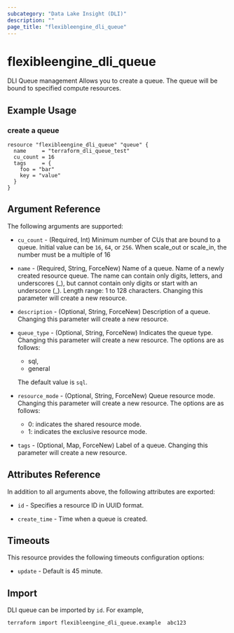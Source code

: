 ```yaml
---
subcategory: "Data Lake Insight (DLI)"
description: ""
page_title: "flexibleengine_dli_queue"
---
```


# flexibleengine_dli_queue

DLI Queue management
Allows you to create a queue. The queue will be bound to specified compute resources.

## Example Usage

### create a queue

```hcl
resource "flexibleengine_dli_queue" "queue" {
  name     = "terraform_dli_queue_test"
  cu_count = 16
  tags     = {
    foo = "bar"
    key = "value"
  }
}
```

## Argument Reference

The following arguments are supported:

* `cu_count` - (Required, Int) Minimum number of CUs that are bound to a queue. Initial value can be `16`,
  `64`, or `256`. When scale_out or scale_in, the number must be a multiple of 16

* `name` - (Required, String, ForceNew) Name of a queue. Name of a newly created resource queue.
    The name can contain only digits, letters, and underscores (\_),
    but cannot contain only digits or start with an underscore (_).
    Length range: 1 to 128 characters. Changing this parameter will create a new resource.

* `description` - (Optional, String, ForceNew) Description of a queue.
    Changing this parameter will create a new resource.

* `queue_type` - (Optional, String, ForceNew) Indicates the queue type.
    Changing this parameter will create a new resource. The options are as follows:
    - sql,
    - general

    The default value is `sql`.

* `resource_mode` - (Optional, String, ForceNew) Queue resource mode.
  Changing this parameter will create a new resource.
  The options are as follows:
  - 0: indicates the shared resource mode.
  - 1: indicates the exclusive resource mode.

* `tags` - (Optional, Map, ForceNew) Label of a queue. Changing this parameter will create a new resource.

## Attributes Reference

In addition to all arguments above, the following attributes are exported:

* `id` - Specifies a resource ID in UUID format.

* `create_time` -  Time when a queue is created.

## Timeouts

This resource provides the following timeouts configuration options:

* `update` - Default is 45 minute.

## Import

DLI queue can be imported by  `id`. For example,

```shell
terraform import flexibleengine_dli_queue.example  abc123
```
